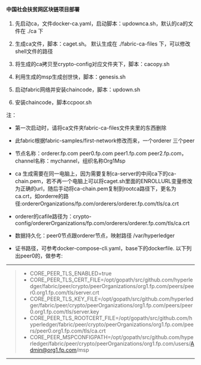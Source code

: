 #### 中国社会扶贫网区块链项目部署

1. 先启动ca，文件docker-ca.yaml，启动脚本：updownca.sh，默认的ca的文件在 ./ca 下

1. 生成ca文件，脚本：caget.sh。 默认生成在 ./fabric-ca-files 下，可以修改shell文件的路径
1. 将生成的ca拷贝至crypto-config对应文件夹下，脚本：cacopy.sh
1. 利用生成的msp生成创世快，脚本：genesis.sh 
1. 启动fabric网络并安装chaincode，脚本：updown.sh
1. 安装chaincode，脚本ccpoor.sh 

注：
- 第一次启动时，请将ca文件夹fabric-ca-files文件夹里的东西删除

- 此fabric根据fabric-samples/first-network修改而来，一个orderer 三个peer

- 节点名称：orderer.fp.com peer0.fp.com peer1.fp.com peer2.fp.com，channel名称：mychannel，组织名称Org1Msp
- ca 生成需要在同一电脑上，因为需要复制ca-server的中间ca下的ca-chain.pem，若不再一个电脑上可以将caget.sh里面的ENROLLURL变量修改为正确的url，随后手动将ca-chain.pem复制到rootca路径下，更名为ca.crt，如orderre的路径:ordererOrganizations/fp.com/orderers/orderer.fp.com/tls/ca.crt
- orderer的cafile路径为：crypto-config/ordererOrganizations/fp.com/orderers/orderer.fp.com/tls/ca.crt
- 数据持久化：peer0节点跟orderer节点，映射路径 /var/hyperledger
- 证书路径，可参考docker-compose-cli.yaml，base下的dockerfile. 以下列出peer0的，做参考:

----------

> - CORE_PEER_TLS_ENABLED=true
> - CORE_PEER_TLS_CERT_FILE=/opt/gopath/src/github.com/hyperledger/fabric/peer/crypto/peerOrganizations/org1.fp.com/peers/peer0.org1.fp.com/tls/server.crt
> - CORE_PEER_TLS_KEY_FILE=/opt/gopath/src/github.com/hyperledger/fabric/peer/crypto/peerOrganizations/org1.fp.com/peers/peer0.org1.fp.com/tls/server.key
> - CORE_PEER_TLS_ROOTCERT_FILE=/opt/gopath/src/github.com/hyperledger/fabric/peer/crypto/peerOrganizations/org1.fp.com/peers/peer0.org1.fp.com/tls/ca.crt
> - CORE_PEER_MSPCONFIGPATH=/opt/gopath/src/github.com/hyperledger/fabric/peer/crypto/peerOrganizations/org1.fp.com/users/Admin@org1.fp.com/msp

-------------
